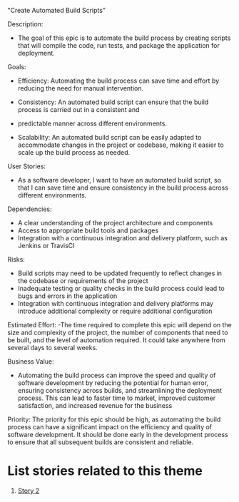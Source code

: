 "Create Automated Build Scripts"

Description: 
- The goal of this epic is to automate the build process by creating scripts that will compile the code, run tests, and 
package the application for deployment.

Goals: 
- Efficiency: Automating the build process can save time and effort by reducing the need for manual intervention.

- Consistency: An automated build script can ensure that the build process is carried out in a consistent and 
- predictable manner across different environments.

- Scalability: An automated build script can be easily adapted to accommodate changes in the project or codebase, 
making it easier to scale up the build process as needed.

User Stories: 
- As a software developer, I want to have an automated build script, so that I can save time and ensure consistency in
the build process across different environments.

Dependencies: 
- A clear understanding of the project architecture and components
- Access to appropriate build tools and packages
- Integration with a continuous integration and delivery platform, such as Jenkins or TravisCI

Risks: 
- Build scripts may need to be updated frequently to reflect changes in the codebase or requirements of the project
- Inadequate testing or quality checks in the build process could lead to bugs and errors in the application
- Integration with continuous integration and delivery platforms may introduce additional complexity or require additional configuration

Estimated Effort: 
-The time required to complete this epic will depend on the size and complexity of the project, the number of 
components that need to be built, and the level of automation required. It could take anywhere from several days to 
several weeks.

Business Value: 
- Automating the build process can improve the speed and quality of software development by reducing the potential for
human error, ensuring consistency across builds, and streamlining the deployment process. This can lead to faster 
time to market, improved customer satisfaction, and increased revenue for the business

Priority: The priority for this epic should be high, as automating the build process can have a significant impact on 
the efficiency and quality of software development. It should be done early in the development process to ensure that 
all subsequent builds are consistent and reliable.

# List stories related to this theme
1. [Story 2](../Stories/Story_2_DevOps.md)




